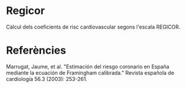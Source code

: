 # Regicor

Càlcul dels coeficients de risc cardiovascular segons l'escala REGICOR.

# Referències

Marrugat, Jaume, et al. "Estimación del riesgo coronario en España mediante la ecuación de Framingham calibrada." Revista española de cardiología 56.3 (2003): 253-261.